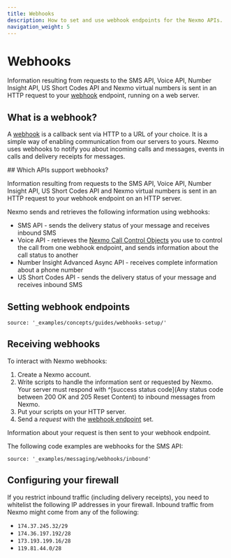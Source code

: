 ```yaml
---
title: Webhooks
description: How to set and use webhook endpoints for the Nexmo APIs.
navigation_weight: 5
---
```


# Webhooks

Information resulting from requests to the SMS API, Voice API, Number Insight API, US Short Codes API and Nexmo virtual numbers is sent in an HTTP request to your [webhook](https://en.wikipedia.org/wiki/Webhook) endpoint, running on a web server.

## What is a webhook?

A [webhook](https://en.wikipedia.org/wiki/Webhook) is a callback sent via HTTP to a URL of your choice. It is a simple way of enabling communication from our servers to yours. Nexmo uses webhooks to notify you about incoming calls and messages, events in calls and delivery receipts for messages.

## Which APIs support webhooks?

Information resulting from requests to the SMS API, Voice API, Number Insight API, US Short Codes API and Nexmo virtual numbers is sent in an HTTP request to your webhook endpoint on an HTTP server.

Nexmo sends and retrieves the following information using webhooks:

* SMS API - sends the delivery status of your message and receives inbound SMS
* Voice API - retrieves the [Nexmo Call Control Objects](/voice/voice-api/ncco-reference) you use to control the call from one webhook endpoint, and sends information about the call status to another
* Number Insight Advanced Async API - receives complete information about a phone number
* US Short Codes API - sends the delivery status of your message and receives inbound SMS

## Setting webhook endpoints

```tabbed_content
source: '_examples/concepts/guides/webhooks-setup/'
```

## Receiving webhooks

To interact with Nexmo webhooks:

1. Create a Nexmo account.
2. Write scripts to handle the information sent or requested by Nexmo. Your server must respond with ^[success status code](Any status code between 200 OK and 205 Reset Content) to inbound messages from Nexmo.
3. Put your scripts on your HTTP server.
4. Send a *request* with the [webhook endpoint](#setting-webhook-endpoints) set.

Information about your request is then sent to your webhook endpoint.

The following code examples are webhooks for the SMS API:

```tabbed_examples
source: '_examples/messaging/webhooks/inbound'
```

## Configuring your firewall

If you restrict inbound traffic (including delivery receipts), you need to whitelist the following IP addresses in your firewall. Inbound traffic from Nexmo might come from any of the following:

* `174.37.245.32/29`
* `174.36.197.192/28`
* `173.193.199.16/28`
* `119.81.44.0/28`
